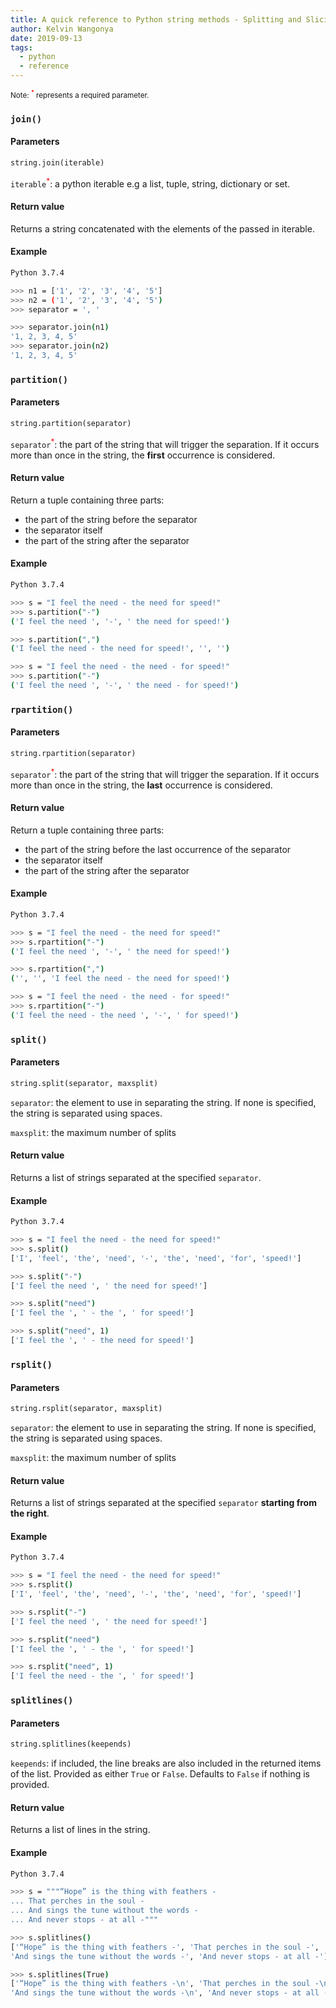 ```yaml
---
title: A quick reference to Python string methods - Splitting and Slicing
author: Kelvin Wangonya
date: 2019-09-13
tags:
  - python
  - reference
---
```


<small>Note: <sup style="color: red">\*</sup> represents a required parameter.</small>

### `join()`

#### Parameters

```python
string.join(iterable)
```

`iterable`<sup style="color: red">\*</sup>: a python iterable e.g a list, tuple, string, dictionary or set.

#### Return value

Returns a string concatenated with the elements of the passed in iterable.

<!--more-->

#### Example

```bash
Python 3.7.4

>>> n1 = ['1', '2', '3', '4', '5']
>>> n2 = ('1', '2', '3', '4', '5')
>>> separator = ', '

>>> separator.join(n1)
'1, 2, 3, 4, 5'
>>> separator.join(n2)
'1, 2, 3, 4, 5'
```

### `partition()`

#### Parameters

```python
string.partition(separator)
```

`separator`<sup style="color: red">\*</sup>: the part of the string that will trigger the separation. If it
occurs more than once in the string, the **first** occurrence is considered.

#### Return value

Return a tuple containing three parts:

- the part of the string before the separator
- the separator itself
- the part of the string after the separator

#### Example

```bash
Python 3.7.4

>>> s = "I feel the need - the need for speed!"
>>> s.partition("-")
('I feel the need ', '-', ' the need for speed!')

>>> s.partition(",")
('I feel the need - the need for speed!', '', '')

>>> s = "I feel the need - the need - for speed!"
>>> s.partition("-")
('I feel the need ', '-', ' the need - for speed!')
```

### `rpartition()`

#### Parameters

```python
string.rpartition(separator)
```

`separator`<sup style="color: red">\*</sup>: the part of the string that will trigger the separation. If it
occurs more than once in the string, the **last** occurrence is considered.

#### Return value

Return a tuple containing three parts:

- the part of the string before the last occurrence of the separator
- the separator itself
- the part of the string after the separator

#### Example

```bash
Python 3.7.4

>>> s = "I feel the need - the need for speed!"
>>> s.rpartition("-")
('I feel the need ', '-', ' the need for speed!')

>>> s.rpartition(",")
('', '', 'I feel the need - the need for speed!')

>>> s = "I feel the need - the need - for speed!"
>>> s.rpartition("-")
('I feel the need - the need ', '-', ' for speed!')
```

### `split()`

#### Parameters

```python
string.split(separator, maxsplit)
```

`separator`: the element to use in separating the string. If none is specified, the string is
separated using spaces.

`maxsplit`: the maximum number of splits

#### Return value

Returns a list of strings separated at the specified `separator`.

#### Example

```bash
Python 3.7.4

>>> s = "I feel the need - the need for speed!"
>>> s.split()
['I', 'feel', 'the', 'need', '-', 'the', 'need', 'for', 'speed!']

>>> s.split("-")
['I feel the need ', ' the need for speed!']

>>> s.split("need")
['I feel the ', ' - the ', ' for speed!']

>>> s.split("need", 1)
['I feel the ', ' - the need for speed!']
```

### `rsplit()`

#### Parameters

```python
string.rsplit(separator, maxsplit)
```

`separator`: the element to use in separating the string. If none is specified, the string is
separated using spaces.

`maxsplit`: the maximum number of splits

#### Return value

Returns a list of strings separated at the specified `separator` **starting from the right**.

#### Example

```bash
Python 3.7.4

>>> s = "I feel the need - the need for speed!"
>>> s.rsplit()
['I', 'feel', 'the', 'need', '-', 'the', 'need', 'for', 'speed!']

>>> s.rsplit("-")
['I feel the need ', ' the need for speed!']

>>> s.rsplit("need")
['I feel the ', ' - the ', ' for speed!']

>>> s.rsplit("need", 1)
['I feel the need - the ', ' for speed!']
```

### `splitlines()`

#### Parameters

```python
string.splitlines(keepends)
```

`keepends`: if included, the line breaks are also included in the returned items of the list.
Provided as either `True` or `False`. Defaults to `False` if nothing is provided.

#### Return value

Returns a list of lines in the string.

#### Example

```bash
Python 3.7.4

>>> s = """“Hope” is the thing with feathers -
... That perches in the soul -
... And sings the tune without the words -
... And never stops - at all -"""

>>> s.splitlines()
['“Hope” is the thing with feathers -', 'That perches in the soul -',
'And sings the tune without the words -', 'And never stops - at all -']

>>> s.splitlines(True)
['“Hope” is the thing with feathers -\n', 'That perches in the soul -\n',
'And sings the tune without the words -\n', 'And never stops - at all -']
```
